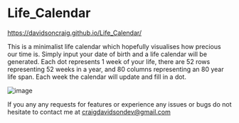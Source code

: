 # Life_Calendar
https://davidsoncraig.github.io/Life_Calendar/

This is a minimalist life calendar which hopefully visualises how precious our time is. Simply input your date of birth and a life calendar will be generated. Each dot represents 1 week of your life, there are 52 rows representing  52 weeks in a year, and 80 columns representing an 80 year life span. Each week the calendar will update and fill in a dot.

![image](https://user-images.githubusercontent.com/116437030/219959324-605ae426-9de7-427b-93ef-e6cef15410ee.png)

If you any any requests for features or experience any issues or bugs do not hesitate to contact me at craigdavidsondev@gmail.com
